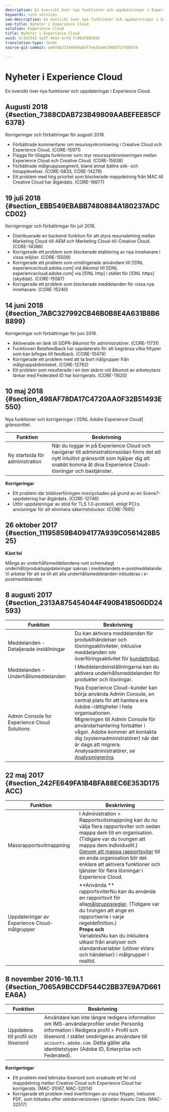 ```yaml
---
description: En översikt över nya funktioner och uppdateringar i Experience Cloud.
keywords: core services
seo-description: En översikt över nya funktioner och uppdateringar i Experience Cloud.
seo-title: Nyheter i Experience Cloud
solution: Experience Cloud
title: Nyheter i Experience Cloud
uuid: bc1b1542-1a37-4da1-bcfd-fc86af881642
translation-type: tm+mt
source-git-commit: ae97db27349940a8df7ee2ba6678683f57585678

---
```



# Nyheter i Experience Cloud

En översikt över nya funktioner och uppdateringar i Experience Cloud.

## Augusti 2018 {#section_7388CDAB723B49809AABEFEE85CF6378}

Korrigeringar och förbättringar för augusti 2018.

* Förbättrade kommentarer om resurssynkronisering i Creative Cloud och Experience Cloud. (CORE-15971)
* Flagga för tillagda funktioner som styr resurssynkroniseringen mellan Experience Cloud och Creative Cloud. (CORE-15938)
* Förbättrade målgruppssegment, bland annat bättre sök- och listupplevelser. (CORE-5833, CORE-14278)
* Ett problem med hög prioritet som blockerade mappdelning från MAC till Creative Cloud har åtgärdats. (CORE-16677)

## 19 juli 2018 {#section_EBB549EBABB7480884A180237ADCCD02}

Korrigeringar och förbättringar för juli 2018.

* Distribuerade en backend-funktion för att styra resursdelning mellan Marketing Cloud-till-AEM och Marketing Cloud-till-Creative Cloud. (CORE-14386)
* Korrigerade ett problem som blockerade etablering av nya innehavare i vissa miljöer. (CORE-15509)
* Korrigerade ett problem som omdirigerade användare till [!DNL experiencecloud.adobe.com] vid åtkomst till [!DNL experiencecloud.adobe.com] via [!DNL http] i stället för [!DNL https] (skyddat). (CORE-15587)
* Korrigerade ett problem som blockerade meddelanden för vissa nya innehavare. (CORE-15240)

## 14 juni 2018 {#section_7ABC327992CB46B0B8E4A631B8B68899}

Korrigeringar och förbättringar för juni 2018.

* Aktiverade en länk till GDPR-åtkomst för administratörer. (CORE-11731)
* Funktionen Betafeedback har uppdaterats för att begränsa vilka filtyper som kan bifogas till feedback. (CORE-10474)
* Korrigerade ett problem med att ta bort målgrupper från målgruppsbiblioteket. (CORE-12792)
* Ett problem som resulterade i en tom skärm vid åtkomst av arbetsytans länkar med Federated ID har korrigerats. (CORE-11620)

## 10 maj 2018 {#section_498AF78DA17C4720AA0F32B51493E550}

Nya funktioner och korrigeringar i [!DNL Adobe Experience Cloud] gränssnittet.

| Funktion | Beskrivning |
|--- |--- |
| Ny startsida för administration | När du loggar in på Experience Cloud och navigerar till administrationssidan finns det ett nytt intuitivt gränssnitt som hjälper dig att snabbt komma åt dina Experience Cloud-lösningar och bastjänster. |
**Korrigeringar**

* Ett problem där bildöverföringen misslyckades på grund av en Scene7-uppdatering har åtgärdats. (CORE-12746)
* Utför uppdateringar av stöd för TLS 1.0-protokoll, enligt PCI:s anvisningar för att eliminera säkerhetsluckor. (CORE-7695)

## 26 oktober 2017 {#section_11195859B4094177A939C0561428B525}

**Känt fel**

Många av underhållsmeddelandena runt schemalagt underhåll/produktuppdateringar saknas i meddelandets e-postmeddelande. Vi arbetar för att se till att alla underhållsmeddelanden inkluderas i e-postmeddelandet.

## 8 augusti 2017 {#section_2313A875454044F490B418506DD24593}

| Funktion | Beskrivning |
|--- |--- |
| Meddelanden - Detaljerade inställningar | Du kan aktivera meddelanden för produkthändelser och lösningsaktiviteter, inklusive meddelanden om överföringsaktivitet för [kundattribut](../attributes/attributes.md). |
| Meddelanden - Underhållsmeddelanden | I Meddelandeinställningarna kan du aktivera underhållsmeddelanden för produkter och lösningar. |
| Admin Console for Experience Cloud Solutions | Nya Experience Cloud-kunder kan börja använda Admin Console, en central plats för att hantera era Adobe-rättigheter i hela organisationen.<br>Migreringen till Admin Console för användarhantering fortsätter i vågor. Adobe kommer att kontakta dig (systemadministratörer) när det är dags att migrera.<br>Analysadministratörer, se [Analysmigrering](https://docs.adobe.com/content/help/en/analytics/admin/user-product-management/user-management/migrate-users/c-migration-tool.html). |

## 22 maj 2017 {#section_242FE649FA1B4BFA88EC6E353D175ACC}

| Funktion | Beskrivning |
|--- |--- |
| Massrapportsvitmappning | I Administration > Rapportsvitsmappning kan du nu välja flera rapportsviter och sedan mappa dem till en organisation. (Tidigare var du tvungen att mappa dem individuellt.)  <br>[Genom att mappa rapportsviter](../core-services/core-services.md) till en enda organisation blir det enklare att aktivera funktioner och tjänster för flera lösningar i Experience Cloud. |
| Uppdateringar av Experience Cloud-målgrupper | **Använda **<br>rapportsviterNu kan du använda en rapportsvit för alla[målgruppsregler](../audience-library/t-audience-create.md). (Tidigare var du tvungen att ange en rapportserie i varje regeldefinition.)<br>**Props och**<br>VariablesNu kan du inkludera utkast från analyser och standardvariabler (utöver eVars och händelser) i målgrupper i realtid. |

## 8 november 2016-16.11.1 {#section_7065A9BCCDF544C2BB37E9A7D661EA6A}

| Funktion | Beskrivning |
|--- |--- |
| Uppdatera till profil och lösenord | Användare kan inte längre redigera information om IMS-användarprofiler under Personlig information i Redigera profil > Profil och lösenord. I stället omdirigeras användare till `accounts.adobe.com`. Detta gäller alla identitetstyper (Adobe ID, Enterprise och Federated). |

**Korrigeringar**

* Ett problem med tekniska lösenord som orsakade ett fel vid mappdelning mellan Creative Cloud och Experience Cloud har korrigerats. (MAC-31067, MAC-32014)
* Korrigerade ett problem med överföringen av vissa filtyper, inklusive PDF, som hittades efter oktoberversionen i tjänsten Assets Core. (MAC-32517)
